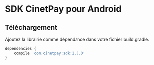 SDK CinetPay pour Android
=========================


Téléchargement
--------------

Ajoutez la librairie comme dépendance dans votre fichier build.gradle.

```groovy
dependencies {
    compile 'com.cinetpay:sdk:2.6.0'
}
```

